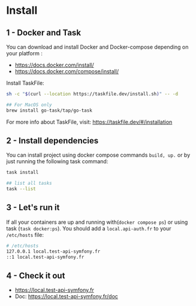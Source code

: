 # Install
## 1 - Docker and Task
You can download and install Docker and Docker-compose depending on your platform :

- https://docs.docker.com/install/
- https://docs.docker.com/compose/install/

Install TaskFile:
 ```bash
sh -c "$(curl --location https://taskfile.dev/install.sh)" -- -d
 
## For MacOS only
brew install go-task/tap/go-task
 ```
For more info about TaskFile, visit: https://taskfile.dev/#/installation

## 2 - Install dependencies
You can install project using docker compose commands `build, up.` or by just running the following task command:

 ```bash
task install
 
## list all tasks
task --list
```

## 3 - Let's run it
If all your containers are up and running with(`docker compose ps`) or using task (`task docker:ps`). You should add a `local.api-auth.fr` to your `/etc/hosts` file:
 ```bash
# /etc/hosts
127.0.0.1 local.test-api-symfony.fr
::1 local.test-api-symfony.fr
 ```

## 4 - Check it out
- https://local.test-api-symfony.fr
- Doc: https://local.test-api-symfony.fr/doc